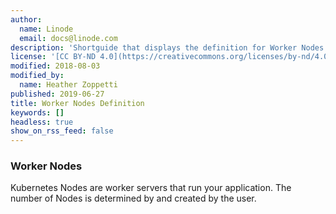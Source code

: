 ```yaml
---
author:
  name: Linode
  email: docs@linode.com
description: 'Shortguide that displays the definition for Worker Nodes.'
license: '[CC BY-ND 4.0](https://creativecommons.org/licenses/by-nd/4.0)'
modified: 2018-08-03
modified_by:
  name: Heather Zoppetti
published: 2019-06-27
title: Worker Nodes Definition
keywords: []
headless: true
show_on_rss_feed: false
---
```


### Worker Nodes

Kubernetes Nodes are worker servers that run your application. The number of Nodes is determined by and created by the user.